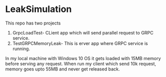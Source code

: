 # LeakSimulation
This repo has two projects
1. GrpcLoadTest- CLient app which will send parallel request to GRPC service.
2. TestGRPCMemoryLeak- This is erver app where GRPC service is running.

In my local machine with Windows 10 OS it gets loaded with 15MB memory before serving any request. When run my client which send 10k request, memory goes upto 55MB and never get released back.

